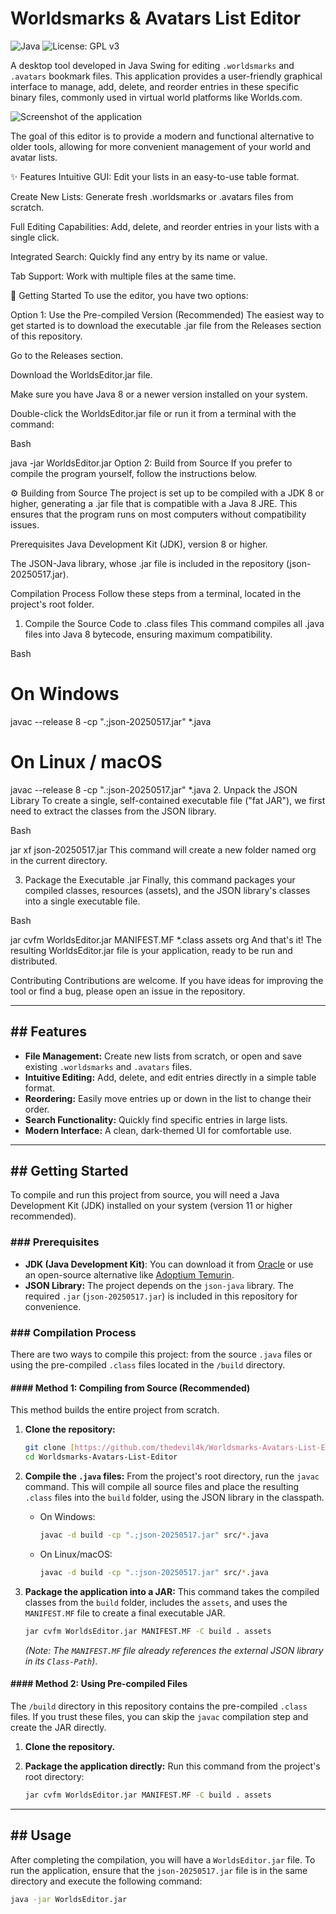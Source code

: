 # Worldsmarks & Avatars List Editor

![Java](https://img.shields.io/badge/language-Java-orange.svg)
![License: GPL v3](https://img.shields.io/badge/License-GPLv3-blue.svg)

A desktop tool developed in Java Swing for editing `.worldsmarks` and `.avatars` bookmark files. This application provides a user-friendly graphical interface to manage, add, delete, and reorder entries in these specific binary files, commonly used in virtual world platforms like Worlds.com.

![Screenshot of the application](https://github.com/user-attachments/assets/7f19d18c-ef76-4d3f-ad26-97f5b995384e)

The goal of this editor is to provide a modern and functional alternative to older tools, allowing for more convenient management of your world and avatar lists.

✨ Features
Intuitive GUI: Edit your lists in an easy-to-use table format.

Create New Lists: Generate fresh .worldsmarks or .avatars files from scratch.

Full Editing Capabilities: Add, delete, and reorder entries in your lists with a single click.

Integrated Search: Quickly find any entry by its name or value.

Tab Support: Work with multiple files at the same time.

🚀 Getting Started
To use the editor, you have two options:

Option 1: Use the Pre-compiled Version (Recommended)
The easiest way to get started is to download the executable .jar file from the Releases section of this repository.

Go to the Releases section.

Download the WorldsEditor.jar file.

Make sure you have Java 8 or a newer version installed on your system.

Double-click the WorldsEditor.jar file or run it from a terminal with the command:

Bash

java -jar WorldsEditor.jar
Option 2: Build from Source
If you prefer to compile the program yourself, follow the instructions below.

⚙️ Building from Source
The project is set up to be compiled with a JDK 8 or higher, generating a .jar file that is compatible with a Java 8 JRE. This ensures that the program runs on most computers without compatibility issues.

Prerequisites
Java Development Kit (JDK), version 8 or higher.

The JSON-Java library, whose .jar file is included in the repository (json-20250517.jar).

Compilation Process
Follow these steps from a terminal, located in the project's root folder.

1. Compile the Source Code to .class files
This command compiles all .java files into Java 8 bytecode, ensuring maximum compatibility.

Bash

# On Windows
javac --release 8 -cp ".;json-20250517.jar" *.java

# On Linux / macOS
javac --release 8 -cp ".:json-20250517.jar" *.java
2. Unpack the JSON Library
To create a single, self-contained executable file ("fat JAR"), we first need to extract the classes from the JSON library.

Bash

jar xf json-20250517.jar
This command will create a new folder named org in the current directory.

3. Package the Executable .jar
Finally, this command packages your compiled classes, resources (assets), and the JSON library's classes into a single executable file.

Bash

jar cvfm WorldsEditor.jar MANIFEST.MF *.class assets org
And that's it! The resulting WorldsEditor.jar file is your application, ready to be run and distributed.

Contributing
Contributions are welcome. If you have ideas for improving the tool or find a bug, please open an issue in the repository.






























---
## ## Features

* **File Management:** Create new lists from scratch, or open and save existing `.worldsmarks` and `.avatars` files.
* **Intuitive Editing:** Add, delete, and edit entries directly in a simple table format.
* **Reordering:** Easily move entries up or down in the list to change their order.
* **Search Functionality:** Quickly find specific entries in large lists.
* **Modern Interface:** A clean, dark-themed UI for comfortable use.

---
## ## Getting Started

To compile and run this project from source, you will need a Java Development Kit (JDK) installed on your system (version 11 or higher recommended).

### ### Prerequisites

* **JDK (Java Development Kit)**: You can download it from [Oracle](https://www.oracle.com/java/technologies/downloads/) or use an open-source alternative like [Adoptium Temurin](https://adoptium.net/).
* **JSON Library:** The project depends on the `json-java` library. The required `.jar` (`json-20250517.jar`) is included in this repository for convenience.

### ### Compilation Process

There are two ways to compile this project: from the source `.java` files or using the pre-compiled `.class` files located in the `/build` directory.

#### #### Method 1: Compiling from Source (Recommended)

This method builds the entire project from scratch.

1.  **Clone the repository:**
    ```bash
    git clone [https://github.com/thedevil4k/Worldsmarks-Avatars-List-Editor.git](https://github.com/thedevil4k/Worldsmarks-Avatars-List-Editor.git)
    cd Worldsmarks-Avatars-List-Editor
    ```

2.  **Compile the `.java` files:**
    From the project's root directory, run the `javac` command. This will compile all source files and place the resulting `.class` files into the `build` folder, using the JSON library in the classpath.

    * On Windows:
        ```bash
        javac -d build -cp ".;json-20250517.jar" src/*.java
        ```
    * On Linux/macOS:
        ```bash
        javac -d build -cp ".:json-20250517.jar" src/*.java
        ```

3.  **Package the application into a JAR:**
    This command takes the compiled classes from the `build` folder, includes the `assets`, and uses the `MANIFEST.MF` file to create a final executable JAR.

    ```bash
    jar cvfm WorldsEditor.jar MANIFEST.MF -C build . assets
    ```
    *(Note: The `MANIFEST.MF` file already references the external JSON library in its `Class-Path`)*.

#### #### Method 2: Using Pre-compiled Files

The `/build` directory in this repository contains the pre-compiled `.class` files. If you trust these files, you can skip the `javac` compilation step and create the JAR directly.

1.  **Clone the repository.**

2.  **Package the application directly:**
    Run this command from the project's root directory:
    ```bash
    jar cvfm WorldsEditor.jar MANIFEST.MF -C build . assets
    ```

---
## ## Usage

After completing the compilation, you will have a `WorldsEditor.jar` file. To run the application, ensure that the `json-20250517.jar` file is in the same directory and execute the following command:

```bash
java -jar WorldsEditor.jar
```

